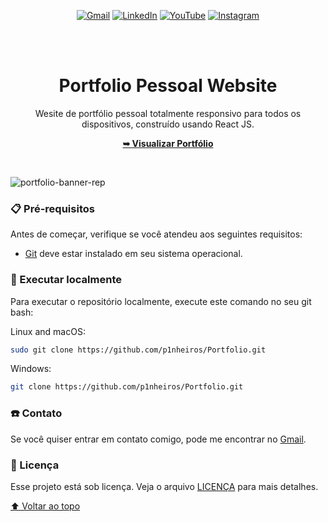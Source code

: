 <div align="center">
  
  [![Gmail](https://img.shields.io/badge/Gmail-D14836?style=for-the-badge&logo=gmail&logoColor=white)](mailto:pinheiros.dev@gmail.com)
  [![LinkedIn](https://img.shields.io/badge/linkedin-%230077B5.svg?style=for-the-badge&logo=linkedin&logoColor=white)](https://linkedin.com/in/lucas-p-5b1585265)
  [![YouTube](https://img.shields.io/badge/YouTube-%23FF0000.svg?style=for-the-badge&logo=YouTube&logoColor=white)](https://www.youtube.com/@PinheirosDev)
  [![Instagram](https://img.shields.io/badge/Instagram-%23E4405F.svg?style=for-the-badge&logo=Instagram&logoColor=white)](https://www.instagram.com/p1nheiros)

  <br />
  <br />

  <h1 align="center">Portfolio Pessoal Website</h1>

  Wesite de portfólio pessoal totalmente responsivo para todos os dispositivos, construído usando React JS.

  <a href="https://portfolio-lucas-pinheiro.vercel.app/"><strong>➥ Visualizar Portfólio</strong></a>

</div>

<br />

![portfolio-banner-rep](https://github.com/p1nheiros/Portfolio/assets/124714182/a4101ff3-4906-47ec-a86a-0c3897c734fb)

### 📋 Pré-requisitos

Antes de começar, verifique se você atendeu aos seguintes requisitos:

* [Git](https://git-scm.com/downloads "Download Git") deve estar instalado em seu sistema operacional.

### 📍 Executar localmente

Para executar o repositório localmente, execute este comando no seu git bash:

Linux and macOS:

```bash
sudo git clone https://github.com/p1nheiros/Portfolio.git
```

Windows:

```bash
git clone https://github.com/p1nheiros/Portfolio.git
```



### ☎️ Contato

Se você quiser entrar em contato comigo, pode me encontrar no [Gmail](mailto:pinheiros.dev@gmail.com).

### 📝 Licença

Esse projeto está sob licença. Veja o arquivo [LICENÇA](LICENSE.md) para mais detalhes.

[⬆ Voltar ao topo](README.md)<br>
